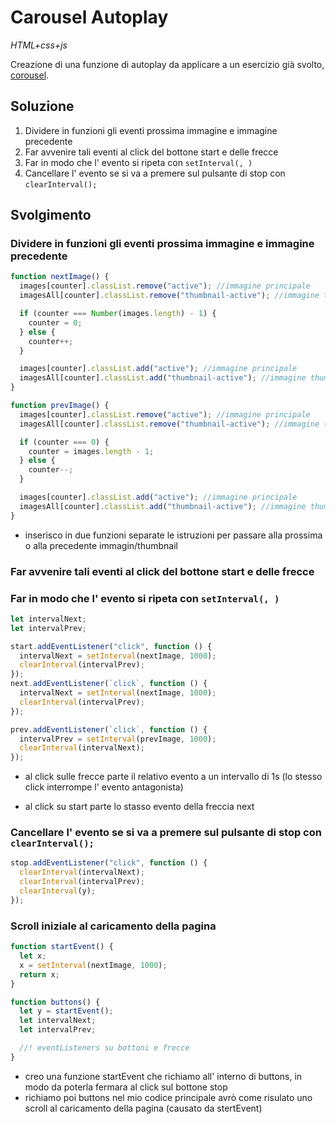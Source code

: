 # Carousel Autoplay

_HTML+css+js_

Creazione di una funzione di autoplay da applicare a un esercizio già svolto, [corousel](https://github.com/CaldatoLuca/js-array-carousel).

## Soluzione

1. Dividere in funzioni gli eventi prossima immagine e immagine precedente
2. Far avvenire tali eventi al click del bottone start e delle frecce
3. Far in modo che l' evento si ripeta con `setInterval(, )`
4. Cancellare l' evento se si va a premere sul pulsante di stop con `clearInterval();`

## Svolgimento

### Dividere in funzioni gli eventi prossima immagine e immagine precedente

```js
function nextImage() {
  images[counter].classList.remove("active"); //immagine principale
  imagesAll[counter].classList.remove("thumbnail-active"); //immagine thumbnail

  if (counter === Number(images.length) - 1) {
    counter = 0;
  } else {
    counter++;
  }

  images[counter].classList.add("active"); //immagine principale
  imagesAll[counter].classList.add("thumbnail-active"); //immagine thumbnail
}

function prevImage() {
  images[counter].classList.remove("active"); //immagine principale
  imagesAll[counter].classList.remove("thumbnail-active"); //immagine thumbnail

  if (counter === 0) {
    counter = images.length - 1;
  } else {
    counter--;
  }

  images[counter].classList.add("active"); //immagine principale
  imagesAll[counter].classList.add("thumbnail-active"); //immagine thumbnail
}
```

- inserisco in due funzioni separate le istruzioni per passare alla prossima o alla precedente immagin/thumbnail

### Far avvenire tali eventi al click del bottone start e delle frecce

### Far in modo che l' evento si ripeta con `setInterval(, )`

```js
let intervalNext;
let intervalPrev;

start.addEventListener("click", function () {
  intervalNext = setInterval(nextImage, 1000);
  clearInterval(intervalPrev);
});
next.addEventListener(`click`, function () {
  intervalNext = setInterval(nextImage, 1000);
  clearInterval(intervalPrev);
});

prev.addEventListener(`click`, function () {
  intervalPrev = setInterval(prevImage, 1000);
  clearInterval(intervalNext);
});
```

- al click sulle frecce parte il relativo evento a un intervallo di 1s (lo stesso click interrompe l' evento antagonista)

- al click su start parte lo stasso evento della freccia next

### Cancellare l' evento se si va a premere sul pulsante di stop con `clearInterval();`

```js
stop.addEventListener("click", function () {
  clearInterval(intervalNext);
  clearInterval(intervalPrev);
  clearInterval(y);
});
```

### Scroll iniziale al caricamento della pagina

```js
function startEvent() {
  let x;
  x = setInterval(nextImage, 1000);
  return x;
}

function buttons() {
  let y = startEvent();
  let intervalNext;
  let intervalPrev;

  //! eventListeners su bottoni e frecce
}
```

- creo una funzione startEvent che richiamo all' interno di buttons, in modo da poterla fermara al click sul bottone stop
- richiamo poi buttons nel mio codice principale avrò come risulato uno scroll al caricamento della pagina (causato da stertEvent)
